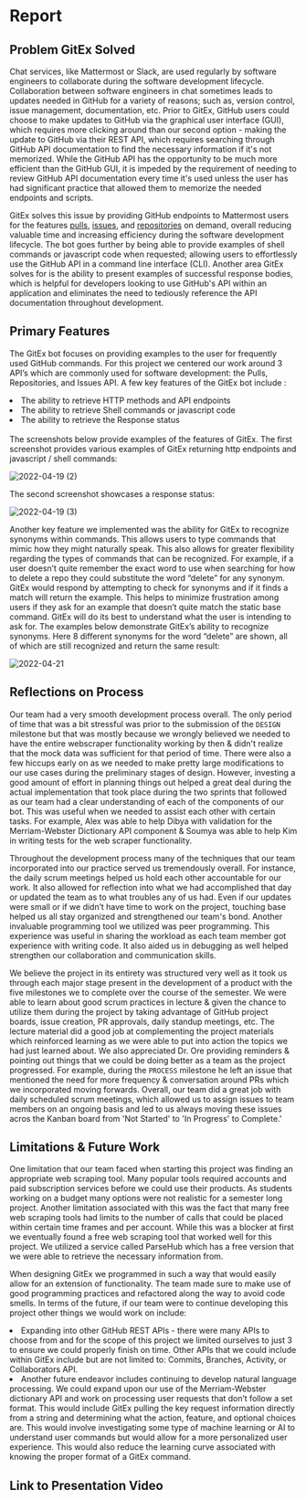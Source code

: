 # Report

## Problem GitEx Solved
  Chat services, like Mattermost or Slack, are used regularly by software engineers to collaborate during the software development lifecycle. Collaboration between software engineers in chat sometimes leads to updates needed in GitHub for a variety of reasons; such as, version control, issue management, documentation, etc. Prior to GitEx, GitHub users could choose to make updates to GitHub via the graphical user interface (GUI), which requires more clicking around than our second option - making the update to GitHub via their REST API, which requires searching through GitHub API documentation to find the necessary information if it's not memorized. While the GitHub API has the opportunity to be much more efficient than the GitHub GUI, it is impeded by the requirement of needing to review GitHub API documentation every time it's used unless the user has had significant practice that allowed them to memorize the needed endpoints and scripts.

  GitEx solves this issue by providing GitHub endpoints to Mattermost users for the features [pulls](https://docs.github.com/en/rest/pulls/pulls), [issues](https://docs.github.com/en/rest/issues/issues), and [repositories](https://docs.github.com/en/rest/repos/repos) on demand, overall reducing valuable time and increasing efficiency during the software development lifecycle. The bot goes further by being able to provide examples of shell commands or javascript code when requested; allowing users to effortlessly use the GitHub API in a command line interface (CLI). Another area GitEx solves for is the ability to present examples of successful response bodies, which is helpful for developers looking to use GitHub's API within an application and eliminates the need to tediously reference the API documentation throughout development.

## Primary Features
  The GitEx bot focuses on providing examples to the user for frequently used GitHub commands. For this project we centered our work around 3 API’s which are commonly used for software development: the Pulls, Repositories, and Issues API. A few key features of the GitEx bot include : 
<li>The ability to retrieve HTTP methods and API endpoints </li>
<li>The ability to retrieve Shell commands or javascript code </li>
<li>The ability to retrieve the Response status </li><br>
The screenshots below provide examples of the features of GitEx. The first screenshot provides various examples of GitEx returning http endpoints and javascript / shell commands:<br>

 ![2022-04-19 (2)](https://media.github.ncsu.edu/user/23443/files/fcd2d82d-d6b5-4835-ab65-ea9bef9c8ad3)

The second screenshot showcases a response status:

 ![2022-04-19 (3)](https://media.github.ncsu.edu/user/23443/files/14d7101d-8cb7-4ba8-b110-4589d2535c20)

  Another key feature we implemented was the ability for GitEx to recognize synonyms within commands. This allows users to type commands that mimic how they might naturally speak. This also allows for greater flexibility regarding the types of commands that can be recognized. For example, if a user doesn’t quite remember the exact word to use when searching for how to delete a repo they could substitute the word “delete” for any synonym. GitEx would respond by attempting to check for synonyms and if it finds a match will return the example. This helps to minimize frustration among users if they ask for an example that doesn’t quite match the static base command. GitEx will do its best to understand what the user is intending to ask for. The examples below demonstrate GitEx’s ability to recognize synonyms. Here 8 different synonyms for the word “delete” are shown, all of which are still recognized and return the same result:<br>
  
  ![2022-04-21](https://media.github.ncsu.edu/user/23443/files/6e1d034d-2013-4557-a182-43a729f87d0b)

## Reflections on Process
Our team had a very smooth development process overall. The only period of time that was a bit stressful was prior to the submission of the `DESIGN` milestone but that was mostly because we wrongly believed we needed to have the entire webscraper functionality working by then & didn't realize that the mock data was sufficient for that period of time. There were also a few hiccups early on as we needed to make pretty large modifications to our use cases during the preliminary stages of design. However, investing a good amount of effort in planning things out helped a great deal during the actual implementation that took place during the two sprints that followed as our team had a clear understanding of each of the components of our bot. This was useful when we needed to assist each other with certain tasks. For example, Alex was able to help Dibya with validation for the Merriam-Webster Dictionary API component & Soumya was able to help Kim in writing tests for the web scraper functionality.

Throughout the development process many of the techniques that our team incorporated into our practice served us tremendously overall. For instance, the daily scrum meetings helped us hold each other accountable for our work. It also allowed for reflection into what we had accomplished that day or updated the team as to what troubles any of us had. Even if our updates were small or if we didn’t have time to work on the project, touching base helped us all stay organized and strengthened our team's bond. Another invaluable programming tool we utilized was peer programming. This experience was useful in sharing the workload as each team member got experience with writing code. It also aided us in debugging as well helped strengthen our collaboration and communication skills.

We believe the project in its entirety was structured very well as it took us through each major stage present in the development of a product with the five milestones we to complete over the course of the semester. We were able to learn about good scrum practices in lecture & given the chance to utilize them during the project by taking advantage of GitHub project boards, issue creation, PR approvals, daily standup meetings, etc. The lecture material did a good job at complementing the project materials which reinforced learning as we were able to put into action the topics we had just learned about. We also appreciated Dr. Ore providing reminders & pointing out things that we could be doing better as a team as the project progressed. For example, during the `PROCESS` milestone he left an issue that mentioned the need for more frequency & conversation around PRs which we incorporated moving forwards. Overall, our team did a great job with daily scheduled scrum meetings, which allowed us to assign issues to team members on an ongoing basis and led to us always moving these issues acros the Kanban board from 'Not Started' to 'In Progress' to Complete.'

## Limitations & Future Work
One limitation that our team faced when starting this project was finding an appropriate web scraping tool. Many popular tools required accounts and paid subscription services before we could use their products. As students working on a budget many options were not realistic for a semester long project. Another limitation associated with this was the fact that many free web scraping tools had limits to the number of calls that could be placed within certain time frames and per account. While this was a blocker at first we eventually found a free web scraping tool that worked well for this project. We utilized a service called ParseHub which has a free version that we were able to retrieve the necessary information from.
 
When designing GitEx we programmed in such a way that would easily allow for an extension of functionality. The team made sure to make use of good programming practices and refactored along the way to avoid code smells. In terms of the future, if our team were to continue developing this project other things we would work on include: 

<li>Expanding into other GitHub REST APIs - there were many APIs to choose from and for the scope of this project we limited ourselves to just 3 to ensure we could properly finish on time. Other APIs that we could include within GitEx include but are not limited to:  Commits, Branches, Activity, or Collaborators API.</li>
<li>Another future endeavor includes continuing to develop natural language processing. We could expand upon our use of the Merriam-Webster dictionary API and work on processing user requests that don’t follow a set format. This would include GitEx pulling the key request information directly from a string and determining what the action, feature, and optional choices are. This would involve investigating some type of machine learning or AI to understand user commands but would allow for a more personalized user experience. This would also reduce the learning curve associated with knowing the proper format of a GitEx command.</li>
 

## Link to Presentation Video

